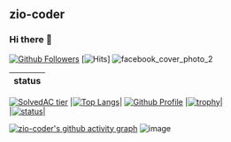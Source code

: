 ## zio-coder
### Hi there :wave:
[![Github Followers](https://img.shields.io/github/followers/zio-coder?color=06d6a0&label=Github%20Followers&style=for-the-badge)](https://github.com/zio-coder?tab=followers)
[![Hits](https://hits.seeyoufarm.com/api/count/incr/badge.svg?url=https%3A%2F%2Fgithub.com%2Fzio-coder&count_bg=%2379C83D&title_bg=%23555555&icon=&icon_color=%23E7E7E7&title=hits&edge_flat=false)]
![facebook_cover_photo_2](https://user-images.githubusercontent.com/79557687/116770932-5268c380-aa82-11eb-9cc2-135fd905bc0f.png)
<!-- Table -->
|status|
|:--|
[![SolvedAC tier](http://mazassumnida.wtf/api/v2/generate_badge?boj=ziozio1201)](https://solved.ac/ziozio1201)
|[![Top Langs](https://github-readme-stats.vercel.app/api/top-langs/?username=zio-coder&layout=compact&hide=Visual%20Basic)](https://github.com/zio-coder)|
[![Github Profile](https://github-readme-stats.vercel.app/api?username=zio-coder&count_private=true&hide=contribs,prs&show_icons=true&theme=vue-dark)](https://github.com/zio-coder)
|[![trophy](https://github-profile-trophy.vercel.app/?username=zio-coder&theme=chalk&row=2&column=3)](https://github.com/zio-coder)|  
|[![status](https://github-readme-streak-stats.herokuapp.com/?user=zio-coder&)](#)|

[![zio-coder's github activity graph](https://activity-graph.herokuapp.com/graph?username=zio-coder&bg_color=d1ebff&color=9e4c98&line=2986ff&point=06d0cc&area=true&hide_border=true)](https://github.com/zio-coder/graph-maker)
![image](https://user-images.githubusercontent.com/73765768/116647587-dbfe8f80-a9b5-11eb-804e-43f5eee3b0d4.png)



